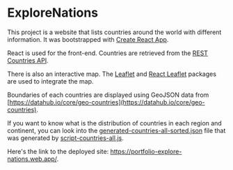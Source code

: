 # ExploreNations

This project is a website that lists countries around the world with different information. It was bootstrapped with [Create React App](https://github.com/facebook/create-react-app).

React is used for the front-end. Countries are retrieved from the [REST Countries API](https://restcountries.com/).

There is also an interactive map. The [Leaflet](https://leafletjs.com/) and [React Leaflet](https://react-leaflet.js.org/) packages are used to integrate the map.

Boundaries of each countries are displayed using GeoJSON data from [https://datahub.io/core/geo-countries](https://datahub.io/core/geo-countries).

If you want to know what is the distribution of countries in each region and continent, you can look into the [generated-countries-all-sorted.json](/src/scripts/generated-countries-all-sorted.json) file that was generated by [script-countries-all.js](/src/scripts/script-countries-all.js).

Here's the link to the deployed site: https://portfolio-explore-nations.web.app/.
